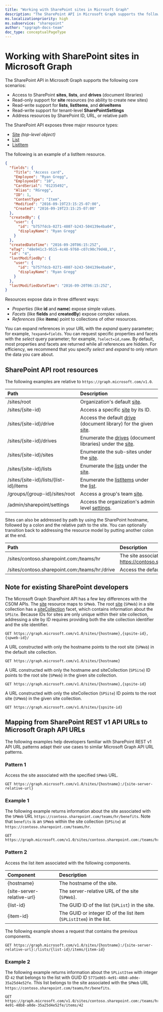 ```yaml
---
title: "Working with SharePoint sites in Microsoft Graph"
description: "The SharePoint API in Microsoft Graph supports the following core scenarios:"
ms.localizationpriority: high
ms.subservice: "sharepoint"
author: "spgraph-docs-team"
doc_type: conceptualPageType
---
```


# Working with SharePoint sites in Microsoft Graph

The SharePoint API in Microsoft Graph supports the following core scenarios:

* Access to SharePoint **sites**, **lists**, and **drives** (document libraries)
* Read-only support for **site** resources (no ability to create new sites)
* Read-write support for **lists**, **listItems**, and **driveItems**
* Read-write support for tenant-level **SharePointSettings**
* Address resources by SharePoint ID, URL, or relative path

The SharePoint API exposes three major resource types:

* [Site](site.md) _(top-level object)_
* [List](list.md)
* [ListItem](listitem.md)

The following is an example of a listItem resource.

```json
{
  "fields": {
    "Title": "Access card",
    "Employee": "Ryan Gregg",
    "EmployeeId": "10",
    "CardSerial": "01235492",
    "Alias": "RGregg",
    "ID": 1,
    "ContentType": "Item",
    "Modified": "2016-09-19T23:15:25-07:00",
    "Created": "2016-09-19T23:15:25-07:00"
  },
  "createdBy": {
    "user": {
      "id": "b757fdcb-0271-4807-b243-504139e4ba04",
      "displayName": "Ryan Gregg"
    }
  },
  "createdDateTime": "2016-09-20T06:15:25Z",
  "eTag": "48e941c3-9515-4c48-9760-c07c90c79d48,1",
  "id": "4",
  "lastModifiedBy": {
    "user": {
      "id": "b757fdcb-0271-4807-b243-504139e4ba04",
      "displayName": "Ryan Gregg"
    }
  },
  "lastModifiedDateTime": "2016-09-20T06:15:25Z",
}
```

Resources expose data in three different ways:

* _Properties_ (like **id** and **name**) expose simple values.
* _Facets_ (like **fields** and **createdBy**) expose complex values.
* _References_ (like **items**) point to collections of other resources.

You can expand references in your URL with the _expand_ query parameter; for example, `?expand=fields`.
You can request specific properties and facets with the _select_ query parameter; for example, `?select=id,name`.
By default, most properties and facets are returned while all references are hidden.
For efficiency, we recommend that you specify _select_ and _expand_ to only return the data you care about.

## SharePoint API root resources

The following examples are relative to `https://graph.microsoft.com/v1.0`.

| Path                                   | Description
|:---------------------------------------|:------------------------------------
| /sites/root                            | Organization's default [site][].
| /sites/{site-id}                       | Access a specific [site][] by its ID.
| /sites/{site-id}/drive                 | Access the default [drive](drive.md) (document library) for the given [site][].
| /sites/{site-id}/drives                | Enumerate the [drives](drive.md) (document libraries) under the [site][].
| /sites/{site-id}/sites                 | Enumerate the sub-sites under the [site][].
| /sites/{site-id}/lists                 | Enumerate the [lists](list.md) under the [site](site.md).
| /sites/{site-id}/lists/{list-id}/items | Enumerate the [listItems](listitem.md) under the [list](list.md).
| /groups/{group-id}/sites/root          | Access a group's team [site][].
| /admin/sharepoint/settings             | Access the organization's admin level [settings](sharepointSettings.md).

Sites can also be addressed by path by using the SharePoint hostname, followed by a colon and the relative path to the site.
You can optionally transition back to addressing the resource model by putting another colon at the end.

| Path                                           | Description
|:-----------------------------------------------|:-----------------------------------
| /sites/contoso.sharepoint.com:/teams/hr        | The site associated with https://contoso.sharepoint.com/teams/hr
| /sites/contoso.sharepoint.com:/teams/hr:/drive | Access the default [drive](drive.md) for this site.

## Note for existing SharePoint developers

The Microsoft Graph SharePoint API has a few key differences with the CSOM APIs.
The [site][] resource maps to `SPWeb`.
The root [site][] (`SPWeb`) in a site collection has a [siteCollection](sitecollection.md) facet, which contains information about the `SPSite`.
Because IDs for sites are only unique within their site collection, addressing a site by ID requires providing both the site collection identifier and the site identifier.

```http
GET https://graph.microsoft.com/v1.0/sites/{hostname},{spsite-id},{spweb-id}/
```

A URL constructed with only the hostname points to the root site (`SPWeb`) in the default site collection.

```http
GET https://graph.microsoft.com/v1.0/sites/{hostname}
```

A URL constructed with only the hostname and siteCollection (`SPSite`) ID points to the root site (`SPWeb`) in the given site collection.

```http
GET https://graph.microsoft.com/v1.0/sites/{hostname},{spsite-id}
```

A URL constructed with only the siteCollection (`SPSite`) ID points to the root site (`SPWeb`) in the given site collection.

```http
GET https://graph.microsoft.com/v1.0/sites/{spsite-id}
```

## Mapping from SharePoint REST v1 API URLs to Microsoft Graph API URLs

The following examples help developers familiar with SharePoint REST v1 API URL patterns adapt their use cases to similar Microsoft Graph API URL patterns.

### Pattern 1

Access the site associated with the specified `SPWeb` URL.

```http
GET https://graph.microsoft.com/v1.0/sites/{hostname}:/{site-server-relative-url}
```

### Example 1

The following example returns information about the site associated with the `SPWeb` URL `https://contoso.sharepoint.com/teams/hr/benefits`. Note that `benefits` is an `SPWeb` within the site collection (`SPSite`) at `https://contoso.sharepoint.com/teams/hr`.

```http
GET https://graph.microsoft.com/v1.0/sites/contoso.sharepoint.com:/teams/hr/benefits
```

### Pattern 2

Access the list item associated with the following components.

| Component                  | Description                                                         |
|:---------------------------|:--------------------------------------------------------------------|
| {hostname}                 | The hostname of the site.                                           |
| {site-server-relative-url} | The server-relative URL of the site (`SPWeb`).                      |
| {list-id}                  | The GUID ID of the list (`SPList`) in the site.                     |
| {item-id}                  | The GUID or integer ID of the list item (`SPListItem`) in the list. |

The following example shows a request that contains the previous components.

```http
GET https://graph.microsoft.com/v1.0/sites/{hostname}:/{site-server-relative-url}:/lists/{list-id}/items/{item-id}
```

### Example 2

The following example returns information about the `SPListItem` with integer ID `42` that belongs to the list with GUID ID `5771e865-4e91-48b8-a0de-35a25d4e52fe`. This list belongs to the site associated with the `SPWeb` URL `https://contoso.sharepoint.com/teams/hr/benefits`.

```http
GET https://graph.microsoft.com/v1.0/sites/contoso.sharepoint.com:/teams/hr/benefits:/lists/5771e865-4e91-48b8-a0de-35a25d4e52fe/items/42
```

[site]: site.md
[list]: list.md
[drive]: drive.md
[siteCollection]: sitecollection.md
[settings]: sharepointSettings.md

<!-- {
  "type": "#page.annotation",
  "description": "Getting started programming with the SharePoint API",
  "keywords": "getting started sharepoint rest api programming C# ios android rest http",
  "section": "documentation",
  "tocPath": "Getting Started",
  "tocIndex": -100
} -->

